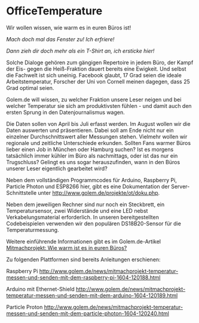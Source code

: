 # OfficeTemperature
Wir wollen wissen, wie warm es in euren Büros ist!

*Mach doch mal das Fenster zu! Ich erfriere!*

*Dann zieh dir doch mehr als ein T-Shirt an, ich ersticke hier!*

 Solche Dialoge gehören zum gängigen Repertoire in jedem Büro, der Kampf der Eis- gegen die Heiß-Fraktion dauert bereits eine Ewigkeit. Und selbst die Fachwelt ist sich uneinig. Facebook glaubt, 17 Grad seien die ideale Arbeitstemperatur, Forscher der Uni von Cornell meinen dagegen, dass 25 Grad optimal seien.

Golem.de will wissen, zu welcher Fraktion unsere Leser neigen und bei welcher Temperatur sie sich am produktivsten fühlen - und damit auch den ersten Sprung in den Datenjournalismus wagen.

Die Daten sollen von April bis Juli erfasst werden. Im August wollen wir die Daten auswerten und präsentieren. Dabei soll am Ende nicht nur ein einzelner Durchschnittswert aller Messungen stehen. Vielmehr wollen wir regionale und zeitliche Unterschiede erkunden. Sollten Fans warmer Büros lieber einen Job in München oder Hamburg suchen? Ist es morgens tatsächlich immer kühler im Büro als nachmittags, oder ist das nur ein Trugschluss? Gelingt es uns sogar herauszufinden, wann in den Büros unserer Leser eigentlich gearbeitet wird?

Neben dem vollständigen Programmcodes für Arduino, Raspberry Pi, Particle Photon und ESP8266 hier, gibt es eine Dokumentation der Server-Schnittstelle unter http://www.golem.de/projekte/ot/doku.php. 

Neben dem jeweiligen Rechner sind nur noch ein Steckbrett, ein Temperatursensor, zwei Widerstände und eine LED nebst Verkabelungsmaterial erforderlich. In unseren bereitgestellten Codebeispielen verwenden wir den populären DS18B20-Sensor für die Temperaturmessung.

Weitere einführende Informationen gibt es im Golem.de-Artikel [Mitmachprojekt: Wie warm ist es in euren Büros?](http://www.golem.de/news/mitmachprojekt-wie-warm-ist-es-in-euren-bueros-1604-120154.html)

Zu folgenden Plattformen sind bereits Anleitungen erschienen:

Raspberry Pi
http://www.golem.de/news/mitmachprojekt-temperatur-messen-und-senden-mit-dem-raspberry-pi-1604-120188.html

Arduino mit Ethernet-Shield
http://www.golem.de/news/mitmachprojekt-temperatur-messen-und-senden-mit-dem-arduino-1604-120189.html

Particle Proton
http://www.golem.de/news/mitmachprojekt-temperatur-messen-und-senden-mit-dem-particle-photon-1604-120240.html